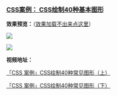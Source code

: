 ### **[CSS案例： CSS绘制40种基本图形](https://github.com/Fengzhen8023/css-demo/tree/basic_graph)**

   **效果预览：**（[效果加载不出来点这里](http://www.image.fengzhen8023.com/形状2_看图王.png)）

![](http://www.image.fengzhen8023.com/形状1_看图王.png)

  ![](http://www.image.fengzhen8023.com/形状2_看图王.png)

   **视频地址：**

[「CSS 案例」CSS绘制40种常见图形（上）](https://www.bilibili.com/video/av82203155/ )

[「CSS 案例」CSS绘制40种常见图形（下）](https://www.bilibili.com/video/av82741876/ )


